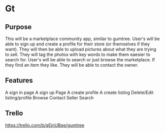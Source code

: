 # Gt

## Purpose

This will be a marketplace community app, similar to gumtree. User's will be able to sign up and create a profile for their store (or themselves if they want). They will then be able to upload pictures about what they are trying to sell. They will tag the photos with key words to make them eaesier to search for.
User's will be able to search or just browse the marketplace. If they find an item they like. They will be able to contact the owner.

## Features

A sign in page
A sign up Page
A create profile
A create listing
Delete/Edit listing/profile
Browse
Contact Seller
Search

## Trello 

https://trello.com/b/qEjnUBqe/gumtree